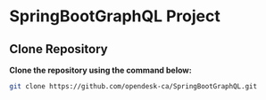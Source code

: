 # SpringBootGraphQL Project

## Clone Repository

**Clone the repository using the command below:**

```bash
git clone https://github.com/opendesk-ca/SpringBootGraphQL.git
